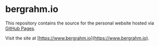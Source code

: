 # bergrahm.io

This repository contains the source for the personal website hosted via [GitHub Pages](https://pages.github.com/).

Visit the site at [https://www.bergrahm.io](https://www.bergrahm.io).
